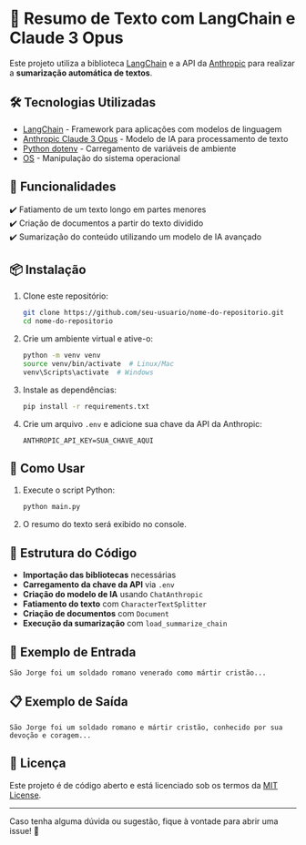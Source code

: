 # 📜 Resumo de Texto com LangChain e Claude 3 Opus

Este projeto utiliza a biblioteca [LangChain](https://python.langchain.com/) e a API da [Anthropic](https://www.anthropic.com/) para realizar a **sumarização automática de textos**.  

## 🛠 Tecnologias Utilizadas

- [LangChain](https://python.langchain.com/) - Framework para aplicações com modelos de linguagem  
- [Anthropic Claude 3 Opus](https://www.anthropic.com/index/claude-3) - Modelo de IA para processamento de texto  
- [Python dotenv](https://pypi.org/project/python-dotenv/) - Carregamento de variáveis de ambiente  
- [OS](https://docs.python.org/3/library/os.html) - Manipulação do sistema operacional  

## 🚀 Funcionalidades  

✔️ Fatiamento de um texto longo em partes menores  
✔️ Criação de documentos a partir do texto dividido  
✔️ Sumarização do conteúdo utilizando um modelo de IA avançado  

## 📦 Instalação  

1. Clone este repositório:  
   ```bash
   git clone https://github.com/seu-usuario/nome-do-repositorio.git
   cd nome-do-repositorio
   ```

2. Crie um ambiente virtual e ative-o:  
   ```bash
   python -m venv venv
   source venv/bin/activate  # Linux/Mac
   venv\Scripts\activate  # Windows
   ```

3. Instale as dependências:  
   ```bash
   pip install -r requirements.txt
   ```

4. Crie um arquivo `.env` e adicione sua chave da API da Anthropic:  
   ```
   ANTHROPIC_API_KEY=SUA_CHAVE_AQUI
   ```

## 📝 Como Usar  

1. Execute o script Python:  
   ```bash
   python main.py
   ```

2. O resumo do texto será exibido no console.  

## 📌 Estrutura do Código  

- **Importação das bibliotecas** necessárias  
- **Carregamento da chave da API** via `.env`  
- **Criação do modelo de IA** usando `ChatAnthropic`  
- **Fatiamento do texto** com `CharacterTextSplitter`  
- **Criação de documentos** com `Document`  
- **Execução da sumarização** com `load_summarize_chain`  

## 🎯 Exemplo de Entrada  

```text
São Jorge foi um soldado romano venerado como mártir cristão...
```

## 📋 Exemplo de Saída  

```text
São Jorge foi um soldado romano e mártir cristão, conhecido por sua devoção e coragem...
```

## 📜 Licença  

Este projeto é de código aberto e está licenciado sob os termos da [MIT License](LICENSE).  

---

Caso tenha alguma dúvida ou sugestão, fique à vontade para abrir uma issue! 🚀